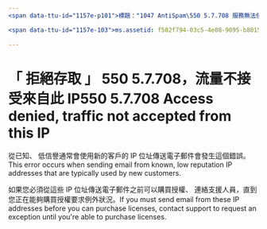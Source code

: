 ```yaml
---
<span data-ttu-id="1157e-p101">標題："1047 AntiSpam\550 5.7.708 服務無法使用。拒絕存取，不接受來自此 IP 的流量"ms.author: chrisda 作者： chrisda manager: serdars ms.date: 9/28/2018 ms.audience： ITPro ms.topic： 文章 ROBOTS: NOINDEX，NOFOLLOW localization_priority： 優先順序</span><span class="sxs-lookup"><span data-stu-id="1157e-p101">title: "1047 AntiSpam\550 5.7.708 Service unavailable. Access denied, traffic not accepted from this IP" ms.author: chrisda author: chrisda manager: serdars ms.date: 9/28/2018 ms.audience: ITPro ms.topic: article ROBOTS: NOINDEX, NOFOLLOW localization_priority: Priority</span></span>

<span data-ttu-id="1157e-103">ms.assetid: f502f794-03c5-4e08-9095-b801528f67c4</span><span class="sxs-lookup"><span data-stu-id="1157e-103">ms.assetid: f502f794-03c5-4e08-9095-b801528f67c4</span></span>

---
```




# <a name="550-57708-access-denied-traffic-not-accepted-from-this-ip"></a><span data-ttu-id="1157e-104">「 拒絕存取 」 550 5.7.708，流量不接受來自此 IP</span><span class="sxs-lookup"><span data-stu-id="1157e-104">550 5.7.708 Access denied, traffic not accepted from this IP</span></span>

<span data-ttu-id="1157e-105">從已知、 低信譽通常會使用新的客戶的 IP 位址傳送電子郵件會發生這個錯誤。</span><span class="sxs-lookup"><span data-stu-id="1157e-105">This error occurs when sending email from known, low reputation IP addresses that are typically used by new customers.</span></span>
  
<span data-ttu-id="1157e-106">如果您必須從這些 IP 位址傳送電子郵件之前可以購買授權、 連絡支援人員，直到您正在能夠購買授權要求例外狀況。</span><span class="sxs-lookup"><span data-stu-id="1157e-106">If you must send email from these IP addresses before you can purchase licenses, contact support to request an exception until you're able to purchase licenses.</span></span>
  

